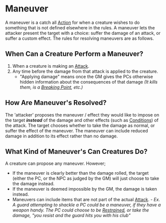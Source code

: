# Maneuver

A maneuver is a catch all [Action](../Core%20Procedures/Action.md) for when a creature wishes to do something that is not defined elsewhere in the rules. A maneuver lets the attacker present the target with a choice: suffer the damage of an attack, or suffer a custom effect. The rules for resolving maneuvers are as follows.

## When Can a Creature Perform a Maneuver?

1. When a creature is making an [Attack](Attack.md).
2. Any time before the damage from that attack is applied to the creature.
	- "Applying damage" means once the GM gives the PCs otherwise hidden information about the consequences of that damage *(It kills them, is a [Breaking Point](../Social%20Systems/Morale.md#Breaking%20Points), etc.)*

## How Are Maneuver's Resolved?

The 'attacker' proposes the maneuver / effect they would like to impose on the target ***instead*** of the damage and other effects (such as [Conditions](../Conditions/!Conditions.md)) of the attack. The target chooses whether to take the damage as normal, or suffer the effect of the maneuver. The maneuver can include reduced damage in addition to its effect rather than no damage.

## What Kind of Maneuver's Can Creatures Do?

A creature can propose any maneuver. However;

- If the maneuver is clearly better than the damage rolled, the target (either the PC, or the NPC as judged by the GM) will just choose to take the damage instead.
- If the maneuver is deemed impossible by the GM, the damage is taken instead.
- Maneuvers can include items that are not part of the actual [Attack](Attack.md).
		- *Ex. A guard attempting to shackle a PC could be a maneuver, if they have a weapon handy. The PC could choose to be [Restrained](../Conditions/Restrained.md), or take the damage, "you resist and the guard hits you with his club"*
